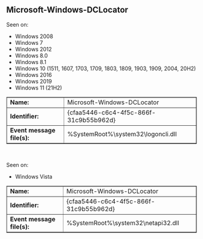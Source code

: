 ## Microsoft-Windows-DCLocator

Seen on:
* Windows 2008
* Windows 7
* Windows 2012
* Windows 8.0
* Windows 8.1
* Windows 10 (1511, 1607, 1703, 1709, 1803, 1809, 1903, 1909, 2004, 20H2)
* Windows 2016
* Windows 2019
* Windows 11 (21H2)

<table border="1" class="docutils">
  <tbody>
    <tr>
      <td><b>Name:</b></td>
      <td>Microsoft-Windows-DCLocator</td>
    </tr>
    <tr>
      <td><b>Identifier:</b></td>
      <td>{cfaa5446-c6c4-4f5c-866f-31c9b55b962d}</td>
    </tr>
    <tr>
      <td><b>Event message file(s):</b></td>
      <td>%SystemRoot%\system32\logoncli.dll</td>
    </tr>
  </tbody>
</table>

&nbsp;

Seen on:
* Windows Vista

<table border="1" class="docutils">
  <tbody>
    <tr>
      <td><b>Name:</b></td>
      <td>Microsoft-Windows-DCLocator</td>
    </tr>
    <tr>
      <td><b>Identifier:</b></td>
      <td>{cfaa5446-c6c4-4f5c-866f-31c9b55b962d}</td>
    </tr>
    <tr>
      <td><b>Event message file(s):</b></td>
      <td>%SystemRoot%\system32\netapi32.dll</td>
    </tr>
  </tbody>
</table>

&nbsp;

